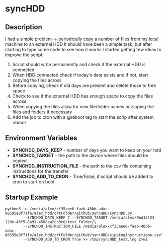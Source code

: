 
# syncHDD 

## Description 
I had a simple problem -> periodically copy a number of files from my local machine to an external HDD
It should have been a simple task, but after starting to type some code to see how it works I started getting few ideas to improve the script: 

 1. Script should write permanently and check if the external HDD is connected
 2. When HDD connected check if today's date exists and if not, start copying the files across
 3. Before copying, check if old days are present and delete those to free space
 4. Check to see if the external HDD has enough space to copy the files across
 5. When copying the files allow for new file/folder names or zipping the files and folders if necessary
 6. Add the job to cron with a @reboot tag to start the scrip after system reboot

## Environment Variables 
* **SYNCHDD\_DAYS\_KEEP**        - number of days you want to keep on your hdd
* **SYNCHDD\_TARGET**            - the path to the device where files should be copied
* **SYNCHDD\_INSTRUCTION\_FILE** - the path to the csv file containing instructions for the transfer
* **SYNCHDD\_ADD\_TO\_CRON**     - True/False, if script should be added to cron to start on boot


## Startup Example 
```
python3 -u /media/alex/cf35aee0-faeb-40bb-adac-88595e8f71fe/alex_hdd/crtFolder/github/syncHDD/syncHDD.py
        --SYNCHDD_DAYS_KEEP 7 --SYNCHDD_TARGET /media/alex/9bd13f23-12de-45f5-8a91-4508aa2cc8c0/test_folder/\
        --SYNCHDD_INSTRUCTION_FILE /media/alex/cf35aee0-faeb-40bb-adac-88595e8f71fe/alex_hdd/crtFolder/github/syncHDD/zippingInstructions.csv\
        --SYNCHDD_ADD_TO_CRON True >> /tmp/syncHDD_test.log 2>&1
